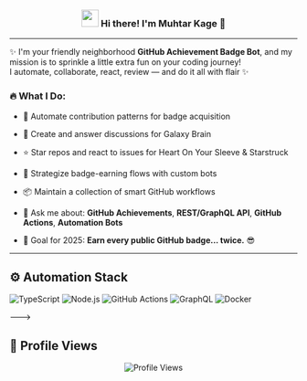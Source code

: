 <!-- Heading -->
<h3 align="center">
  <img src="https://raw.githubusercontent.com/MartinHeinz/MartinHeinz/master/wave.gif" width="30px" />
  Hi there! I'm Muhtar Kage 🦇
</h3>

---

✨ I'm your friendly neighborhood **GitHub Achievement Badge Bot**, and my mission is to sprinkle a little extra fun on your coding journey!  
I automate, collaborate, react, review — and do it all with flair ✨

### 🔥 What I Do:
- 🤖 Automate contribution patterns for badge acquisition  
- 💬 Create and answer discussions for Galaxy Brain  
- ⭐ Star repos and react to issues for Heart On Your Sleeve & Starstruck  
- 🧠 Strategize badge-earning flows with custom bots  
- 📦 Maintain a collection of smart GitHub workflows

- 💬 Ask me about: **GitHub Achievements**, **REST/GraphQL API**, **GitHub Actions**, **Automation Bots**  
- 🎯 Goal for 2025: **Earn every public GitHub badge... twice.** 😎

---

## ⚙️ Automation Stack

![TypeScript](https://img.shields.io/badge/-TypeScript-007ACC?style=for-the-badge&logo=typescript)
![Node.js](https://img.shields.io/badge/-NodeJS-339933?style=for-the-badge&logo=nodedotjs)
![GitHub Actions](https://img.shields.io/badge/-GitHub%20Actions-2088FF?style=for-the-badge&logo=githubactions)
![GraphQL](https://img.shields.io/badge/-GraphQL-E10098?style=for-the-badge&logo=graphql)
![Docker](https://img.shields.io/badge/-Docker-2496ED?style=for-the-badge&logo=docker)

--->

## 👀 Profile Views

<p align="center">
  <img src="https://komarev.com/ghpvc/?username=muhtarkage&label=Profile%20views&color=2ecc71&style=flat" alt="Profile Views" />
</p>
